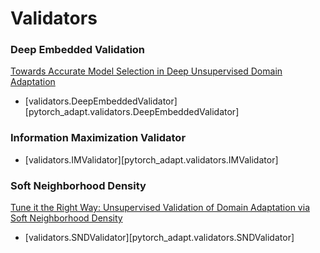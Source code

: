 # Validators

### Deep Embedded Validation
[Towards Accurate Model Selection in Deep Unsupervised Domain Adaptation](http://proceedings.mlr.press/v97/you19a.html)

- [validators.DeepEmbeddedValidator][pytorch_adapt.validators.DeepEmbeddedValidator]


### Information Maximization Validator

- [validators.IMValidator][pytorch_adapt.validators.IMValidator]


### Soft Neighborhood Density
[Tune it the Right Way: Unsupervised Validation of Domain Adaptation via Soft Neighborhood Density](https://arxiv.org/abs/2108.10860)

- [validators.SNDValidator][pytorch_adapt.validators.SNDValidator]